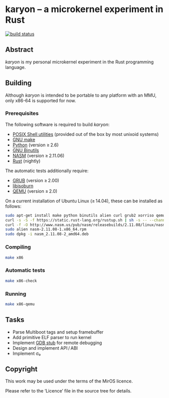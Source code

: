karyon – a microkernel experiment in Rust
=========================================

[![build status][badge-travis]][travis]

[badge-travis]: https://img.shields.io/travis/illdefined/karyon.svg
[travis]: https://travis-ci.org/illdefined/karyon

## Abstract

*karyon* is my personal microkernel experiment in the Rust programming language.

## Building

Although *karyon* is intended to be portable to any platform with an MMU, only x86-64 is supported for now.

### Prerequisites

The following software is required to build *karyon*:

* [POSIX Shell utilities](http://pubs.opengroup.org/onlinepubs/009696699/utilities/contents.html) (provided out of the box by most unixoid systems)
* [GNU make](https://www.gnu.org/software/make/)
* [Python](https://www.python.org/) (version ≥ 2.6)
* [GNU Binutils](https://www.gnu.org/software/binutils/)
* [NASM](http://www.nasm.us/) (version ≥ 2.11.06)
* [Rust](http://www.rust-lang.org/) (nightly)

The automatic tests additionally require:

* [GRUB](https://www.gnu.org/software/grub/) (version ≥ 2.00)
* [libisoburn](http://libburnia-project.org/)
* [QEMU](http://www.qemu.org/) (version ≥ 2.0)

On a current installation of Ubuntu Linux (≥ 14.04), these can be installed as follows:

```sh
sudo apt-get install make python binutils alien curl grub2 xorriso qemu-system-x86
curl -s -S -f https://static.rust-lang.org/rustup.sh | sh -s -- --channel=nightly
curl -f -O http://www.nasm.us/pub/nasm/releasebuilds/2.11.08/linux/nasm-2.11.08-1.x86_64.rpm
sudo alien nasm-2.11.08-1.x86_64.rpm
sudo dpkg -i nasm_2.11.08-2_amd64.deb
```

### Compiling

```sh
make x86
```

### Automatic tests

```sh
make x86-check
```

### Running

```sh
make x86-qemu
```

## Tasks

* Parse Multiboot tags and setup framebuffer
* Add primitive ELF parser to run kernel
* Implement [GDB stub](https://sourceware.org/gdb/onlinedocs/gdb/Remote-Protocol.html) for remote debugging
* Design and implement API / ABI
* Implement σ₀

## Copyright

This work may be used under the terms of the MirOS licence.

Please refer to the ‘Licence’ file in the source tree for details.
